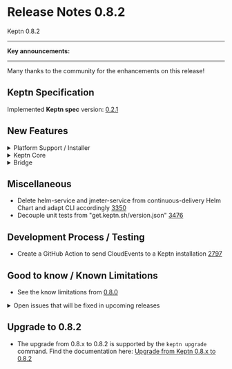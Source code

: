 # Release Notes 0.8.2

Keptn 0.8.2 

---

**Key announcements:**

---

Many thanks to the community for the enhancements on this release! 
 
## Keptn Specification

Implemented **Keptn spec** version: [0.2.1](https://github.com/keptn/spec/tree/0.2.1)

## New Features

<details><summary>Platform Support / Installer</summary>
<p>

- Run Keptn core containers as non-root [3764](https://github.com/keptn/keptn/issues/3764)
- Helm Chart (for control-plane) needs tag properties for deployments in values.yaml [3328](https://github.com/keptn/keptn/issues/3328)
- Split K8s role `keptn-configure-bridge` by secret and pod management [3767](https://github.com/keptn/keptn/issues/3767)
- Service account `keptn-configuration-service` does not need full permissions on secret management [3781](https://github.com/keptn/keptn/issues/3781)
- Dockerfile for Keptn Bridge in package.json usage needs improvement [3641](https://github.com/keptn/keptn/issues/3641)
- Improve handling of X-Forwarded-Proto header for Bridge [3672](https://github.com/keptn/keptn/issues/3672)

</p>
</details>

<details><summary>Keptn Core</summary>
<p>

- *helm-service*:
  - Smart Helm Chart values merger [3341](https://github.com/keptn/keptn/issues/3341)
  - *Fixed*: Not working parallel when deployed in the execution-plane [3427](https://github.com/keptn/keptn/issues/3427)
  - *Fixed*: Delivery failed with "Error when installing/upgrading chart" ... "has no deployed releases" [3407](https://github.com/keptn/keptn/issues/3407)

- *jmeter-service*:
  - Need better JMeter result other than just fail [3559](https://github.com/keptn/keptn/issues/3559)

- *lighthouse-service*:
  - *Fixed*: Properly set result, status, and message [3412](https://github.com/keptn/keptn/issues/3412)

- *shipyard-controller*:
  - *Fixed*: Only last `.finished` event for a task determines further sequence execution [3493](https://github.com/keptn/keptn/issues/3493)

</p>
</details>

<details><summary>Bridge</summary>
<p>

- Derive the list of deployments that are currently running for a service [3629](https://github.com/keptn/keptn/issues/3629)
- Uniform names of mock files [3714](https://github.com/keptn/keptn/issues/3714)
- Add "load older Sequences" button in Sequence screen [2280](https://github.com/keptn/keptn/issues/2280)
- Sequence icon colours represent status [3591](https://github.com/keptn/keptn/issues/3591)
- Show target values for criteria when hovering over values [2757](https://github.com/keptn/keptn/issues/2757)
- *Fixed*: Quality gate icon in the environment screen does not turn red [3592](https://github.com/keptn/keptn/issues/3592)
- *Fixed*: Some deep-links are broken [3631](https://github.com/keptn/keptn/issues/3631)
- *Fixed*: Problem filter in environment screen does not work [3652](https://github.com/keptn/keptn/issues/3652)

</p>
</details>

## Miscellaneous

- Delete helm-service and jmeter-service from continuous-delivery Helm Chart and adapt CLI accordingly [3350](https://github.com/keptn/keptn/issues/3350)
- Decouple unit tests from "get.keptn.sh/version.json" [3476](https://github.com/keptn/keptn/issues/3476)

## Development Process / Testing

- Create a GitHub Action to send CloudEvents to a Keptn installation [2797](https://github.com/keptn/keptn/issues/2797)

## Good to know / Known Limitations

- See the know limitations from [0.8.0](https://github.com/keptn/keptn/releases/tag/0.8.0)

<details><summary>Open issues that will be fixed in upcoming releases</summary>
<p>

  - Auto-remediation does not work with remote execution plane [3498](https://github.com/keptn/keptn/issues/3498)
  - Bridge shows "started" wording on status.changed [3583](https://github.com/keptn/keptn/issues/3583)
  - Inconsistent usage of user-managed and user_managed causing issues [3624](https://github.com/keptn/keptn/issues/3624)
  - API for Configure Monitoring not functioning as expected [3638](https://github.com/keptn/keptn/issues/3638)
  - Keptn CLI: Disable Kube context check [3666](https://github.com/keptn/keptn/issues/3666)

</p>
</details>

## Upgrade to 0.8.2

- The upgrade from 0.8.x to 0.8.2 is supported by the `keptn upgrade` command. Find the documentation here: [Upgrade from Keptn 0.8.x to 0.8.2](https://keptn.sh/docs/0.8.x/operate/upgrade/#upgrade-from-keptn-0-8-x-to-0-8-2)